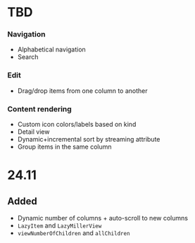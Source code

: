 # TBD

### Navigation

* Alphabetical navigation
* Search

### Edit

* Drag/drop items from one column to another

### Content rendering

* Custom icon colors/labels based on kind
* Detail view
* Dynamic+incremental sort by streaming attribute 
* Group items in the same column 

# 24.11

## Added

* Dynamic number of columns + auto-scroll to new columns
* `LazyItem` and `LazyMillerView`
* `viewNumberOfChildren` and `allChildren`
